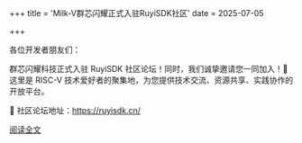 +++
title = 'Milk-V群芯闪耀正式入驻RuyiSDK社区'
date = 2025-07-05

+++

各位开发者朋友们：

群芯闪耀科技正式入驻 RuyiSDK 社区论坛！同时，我们诚挚邀请您一同加入！🎉 这里是 RISC-V 技术爱好者的聚集地，为您提供技术交流、资源共享、实践协作的开放平台。

🔗 社区论坛地址：https://ruyisdk.cn/

[阅读全文](https://mp.weixin.qq.com/s/FAOYiwumbdLNIpPo4sUW7w)